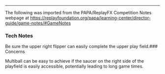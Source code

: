 ***
The following was imported from the PAPA/ReplayFX Competition Notes webpage at https://replayfoundation.org/papa/learning-center/director-guide/game-notes/#GameNotes

### Tech Notes
            
Be sure the upper right flipper can easily complete the upper play field.### Concerns
            
Multiball can be easy to achieve if the saucer on the right side of the playfield is easily accessible, potentially leading to long game times.